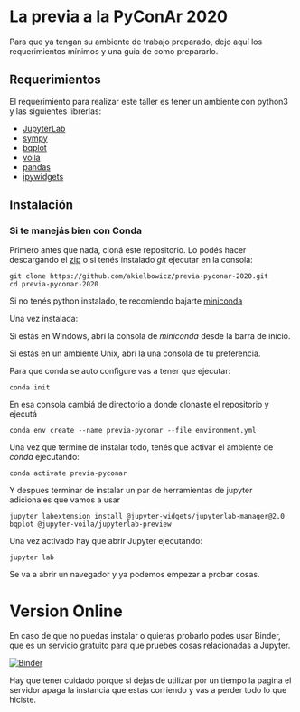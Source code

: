 # La previa a la PyConAr 2020


Para que ya tengan su ambiente de trabajo preparado, dejo aquí los requerimientos mínimos y una guia de como prepararlo.

## Requerimientos

El requerimiento para realizar este taller es tener un ambiente con python3 y las siguientes librerías:

 - [JupyterLab]()
 - [sympy](https://docs.sympy.org/latest/tutorial/preliminaries.html)
 - [bqplot](https://github.com/bqplot/bqplot#usage)
 - [voila](https://github.com/voila-dashboards/voila#the-voil%C3%A0-gallery)
 - [pandas](http://pandas.pydata.org/docs/getting_started/index.html#intro-to-pandas)
 - [ipywidgets](https://github.com/jupyter-widgets/ipywidgets#ipywidgets-interactive-html-widgets)

## Instalación

### Si te manejás bien con Conda 

Primero antes que nada, cloná este repositorio. Lo podés hacer descargando el [zip](https://github.com/akielbowicz/pyconar-2019-jupyter-tarea/archive/master.zip) o si tenés instalado _git_ ejecutar en la consola:

```
git clone https://github.com/akielbowicz/previa-pyconar-2020.git
cd previa-pyconar-2020
```

Si no tenés python instalado, te recomiendo bajarte [miniconda](https://conda.io/miniconda.html)

Una vez instalada:

Si estás en Windows, abrí la consola de *miniconda* desde la barra de inicio.

Si estás en un ambiente Unix, abrí la una consola de tu preferencia.

Para que conda se auto configure vas a tener que ejecutar:

```
conda init
```
 
En esa consola cambiá de directorio a donde clonaste el repositorio y ejecutá
 
```
conda env create --name previa-pyconar --file environment.yml
```

Una vez que termine de instalar todo, tenés que activar el ambiente de *conda* ejecutando:

```
conda activate previa-pyconar
```

Y despues terminar de instalar un par de herramientas de jupyter adicionales que vamos a usar 

```
jupyter labextension install @jupyter-widgets/jupyterlab-manager@2.0 bqplot @jupyter-voila/jupyterlab-preview
```

Una vez activado hay que abrir Jupyter ejecutando:

```
jupyter lab
```

Se va a abrir un navegador y ya podemos empezar a probar cosas.

# Version Online

En caso de que no puedas instalar o quieras probarlo podes usar Binder, que es un servicio gratuito para que pruebes cosas relacionadas a Jupyter.

[![Binder](https://mybinder.org/badge_logo.svg)](https://mybinder.org/v2/gh/akielbowicz/previa-pyconar-2020.git/HEAD?urlpath=lab)

Hay que tener cuidado porque si dejas de utilizar por un tiempo la pagina el servidor apaga la instancia que estas corriendo y vas a perder todo lo que hiciste.